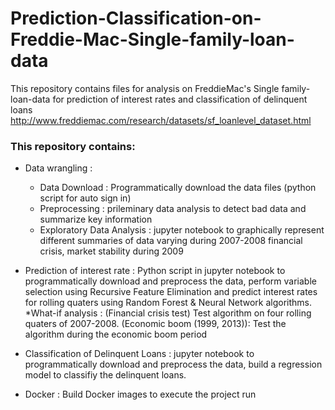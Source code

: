 # Prediction-Classification-on-Freddie-Mac-Single-family-loan-data

This repository contains files for analysis on FreddieMac's Single family-loan-data for prediction of interest rates and classification of delinquent loans http://www.freddiemac.com/research/datasets/sf_loanlevel_dataset.html 

### This repository contains:
* Data wrangling : 
  * Data Download : Programmatically download the data files (python script for auto sign in)
  * Preprocessing :  prileminary data analysis to detect bad data and summarize key information
  * Exploratory Data Analysis : jupyter notebook to graphically represent different summaries of data varying during 2007-2008 financial 
                                crisis, market stability during 2009 
* Prediction of interest rate : Python script in jupyter notebook to programmatically download and preprocess the data, perform variable                                   selection using Recursive Feature Elimination and predict interest rates for rolling quaters using Random                                 Forest & Neural Network algorithms.
                               *What-if analysis : (Financial crisis test) Test algorithm on four rolling quaters of 2007-2008. 
                                 (Economic boom (1999, 2013)): Test the algorithm during the economic boom period
                                 
 * Classification of Delinquent Loans : jupyter notebook to programmatically download and preprocess the data, build a regression                                                 model to classifiy the delinquent loans.
 * Docker : Build Docker images to execute the project run
